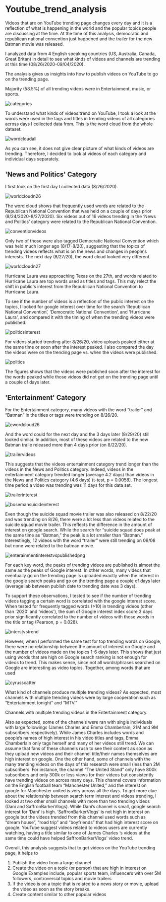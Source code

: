 # Youtube_trend_analysis



Videos that are on YouTube trending page changes every day and it is a reflection of what is happening in the world and the popular topics people are discussing at the time. At the time of this analysis, democratic and republican national convention just happened and the trailer for the new Batman movie was released.

I analyzed data from 4 English speaking countries (US, Australia, Canada, Great Britan) in detail to see what kinds of videos and channels are trending at this time (08/26/2020-09/04/2020). 

The analysis gives us insights into how to publish videos on YouTube to go on the trending page.

Majority (58.5%) of all trending videos were in Entertainment, music, or sports. 

![categories](/images/categories.png)


To understand what kinds of videos trend on YouTube, I took a look at the words were used in the tags and titles in trending videos of all categories across days I collected data from. This is the word cloud from the whole dataset. 

![wordcloudall](/images/wordcloudall.png)

As you can see, it does not give clear picture of what kinds of videos are trending. Therefore, I decided to look at videos of each category and individual days separately.

## 'News and Politics' Category
I first took on the first day I collected data (8/26/2020). 

![worldcloudn26](/images/wordcloudnews26.png)

The word cloud shows that frequently used words are related to the Republican National Convention that was held on a couple of days prior (8/24/2020-8/27/2020). Six videos out of 16 videos trending in the ‘News and Politics’ category were related to the Republican National Convention. 

![conventionvideos](/images/Screen%20Shot%202020-09-09%20at%2012.58.03%20PM.png)

Only two of those were also tagged Democratic National Convention which was held much longer ago (8/17-8/20), suggesting that the topics of trending videos reflects what is on the news and changes in people's interests.
The next day (8/27/20), the word cloud looked very different.

![worldcloudn27](/images/wordcloudnews27.png)

 Hurricane Laura was approaching Texas on the 27th, and words related to Hurricane Laura are top words used as titles and tags. This may relect the shift in public's interest from the Republican National Convention to Hurricane Laura.

 To see if the number of videos is a reflection of the public interest on the topics, I looked for google interest over time for the search ‘Republican National Convention’, ‘Democratic National Convention’, and 'Hurricane Laura', and compared it with the timing of when the trending videos were published. 

![politicsinterest](/images/publishedvsinterestnews.png)


For videos started trending after 8/26/20, video uploads peaked either at the same time or soon after the interest peaked. I also compared the day the videos were on the trending page vs. when the videos were published. 

![politics](/images/politicsdr.png)

The figures shows that the videos were published soon after the interest for the words peaked while those videos did not get on the trending page until a couple of days later. 

## 'Entertainment' Category

For the Entertainment category, many videos with the word “trailer” and “Batman” in the titles or tags were trending on 8/26/20. 

![ewordcloud26](/images/wordcloudentertainment26.png)

And the word could for the next day and the 3 days later (8/29/20) still looked similar. In addition, most of these videos are related to the new Batman traile released more than 4 days prior (on 8/22/20).



![trailervideos](/images/Screen%20Shot%202020-09-09%20at%201.00.51%20PM.png)



This suggests that the videos entertainment category trend longer than the videos in the News and Politics category. Indeed, videos in the entertainment category trended longer (average 4.2 days) than videos in the News and Politics category (4.6 days) (t-test, p = 0.0058). The longest time period a video was trending was 11 days for this data set.

![trailerinterest](/images/trailerinterest.png)

![bosemansuicideinterest](/images/bosemansuicideinterest.png)



Even though the suicide squad movie trailer was also released on 8/22/20 and was trending on 8/26, there were a lot less than videos related to the suicide squad movie trailer. This reflects the difference in the amount of interest on google search. While the search for “suicide squad does peak at the same time as “Batman,” the peak is a lot smaller than “Batman.”
Interestingly, 12 videos with the word “trailer” were still trending on 09/08 but none were related to the batman movie. 


![enterainmentinterestvspublishedpng](/images/enterainmentinterestvspublished.png)


For each key word, the peaks of trending videos are published is almost the same as the peaks of Google interest. In other words, many videos that eventually go on the trending page is uploaded exactly when the interest in the google search peaks and go on the trending page a couple of days later (average lab between publish date to trending date was 3 days). 



To support these observations, I tested to see if the number of trending videos tagging a certain word is correlated with the google interest score. When tested for frequently tagged words (>10) in trending videos (other than ‘2020’ and ‘videos’), the sum of Google interest index score 3 days prior significantly correlated to the number of videos with those words in the title or tag (Pearson, p = 0.028). 

![interstvstrend](/images/interstvstrend.png)

However, when I performed the same test for top trending words on Google, there were no relationship between the amount of interest on Google and the number of videos made on the topics 1-6 days later. This shows that just using words that are high on Google search ranking is not enough for videos to trend. This makes sense, since not all words/phrases searched on Google are interesting as video topics. Together, among words that are used 

![cyrusscatter](/images/cyrusscatter.png)


What kind of channels produce multiple trending videos?
As expected, most channels with multiple trending videos were by large cooperation such as “Entertainment tonight” and “MTV.”

Channels with multiple trending videos in the Entertainment category.



Also as expected, some of the channels were ran with single individuals with large followings (James Charles and Emma Chamberlain, 21M and 9M subscribers respectively). While James Charles includes words and people’s names of high interest in his video titles and tags, Emma Chamberlain only tags herself and many of her videos still trend. We can assume that fans of these channels rush to see their content as soon as they upload new videos and their channel title/their names themselves are high interest on google. One the other hand, some of channels with the many trending videos on the days of this research were small (less than 2M subscribers. For instance, the channel “The United Stand” only have 800k subscribers and only 300k or less views for their videos but consistently have trending videos on across many days. This channel covers information on the English football team “Manchester United,” and the interest on google for Manchester united is very across all the days. 
To get more clue about the relationship between search term interest and videos trending, I looked at two other small channels with more than two trending videos (Dani and SaffronBarkerVlogs). While Dani’s channel is small, google search interest for ‘Dani’ is high. ‘SaffronBarkerVlogs’ is not high in interest on google but the videos trended from this channel used words such as “dream house”, “road trip” and “boyfriends” that had high interest score on google. YouTube suggest videos related to videos users are currently watching, having a title similar to one of James Charles ‘s videos at the same time could have helped SaffronBarkerVlogs’ video trend. 

Overall, this analysis suggests that to get videos on the YouTube trending page, it helps to 
1.	Publish the video from a large channel 
2.	Create the video on a topic (or person) that are high in interest on Google
Examples include, popular sports team, influencers with over 5M followers, controversial topics and movie trailers
3.	If the video is on a topic that is related to a news story or movie, upload the video as soon as the story breaks.
4.	Create content similar to other popular videos 



